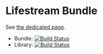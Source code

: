 Lifestream Bundle
=================

See [the dedicated page](http://lyrixx.github.io/lifestream/symfony2-bundle.html).

* Bundle: [![Build Status](https://travis-ci.org/lyrixx/lifestreamBundle.png?branch=master)](https://travis-ci.org/lyrixx/lifestreamBundle)
* Library: [![Build Status](https://travis-ci.org/lyrixx/lifestream.png?branch=master)](https://travis-ci.org/lyrixx/lifestream)
